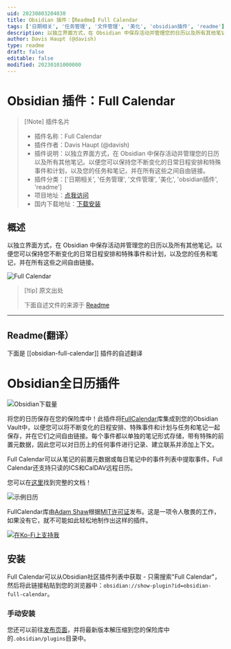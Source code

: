 ```yaml
---
uid: 20230803204030
title: Obsidian 插件：【Readme】Full Calendar
tags: ['日期相关', '任务管理', '文件管理', '美化', 'obsidian插件', 'readme']
description: 以独立界面方式，在 Obsidian 中保存活动并管理您的日历以及所有其他笔记。以便您可以保持您不断变化的日常日程安排和特殊事件和计划，以及您的任务和笔记，并在所有这些之间自由链接。
author: Davis Haupt (@davish)
type: readme
draft: false
editable: false
modified: 20230101000000
---
```


# Obsidian 插件：Full Calendar

> [!Note] 插件名片
> - 插件名称：Full Calendar
> - 插件作者：Davis Haupt (@davish)
> - 插件说明：以独立界面方式，在 Obsidian 中保存活动并管理您的日历以及所有其他笔记。以便您可以保持您不断变化的日常日程安排和特殊事件和计划，以及您的任务和笔记，并在所有这些之间自由链接。
> - 插件分类：['日期相关', '任务管理', '文件管理', '美化', 'obsidian插件', 'readme']
> - 项目地址：[点我访问](https://github.com/davish/obsidian-full-calendar)
> - 国内下载地址：[下载安装](https://pkmer.cn/products/plugin/pluginMarket/?obsidian-full-calendar)

## 概述

以独立界面方式，在 Obsidian 中保存活动并管理您的日历以及所有其他笔记。以便您可以保持您不断变化的日常日程安排和特殊事件和计划，以及您的任务和笔记，并在所有这些之间自由链接。

![Full Calendar](https://cdn.pkmer.cn/covers/obsidian-full-calendar.PNG!pkmer)

> [!tip] 原文出处
> 
>下面自述文件的来源于 [Readme](https://ghproxy.net/https://raw.githubusercontent.com/davish/obsidian-full-calendar/main/README.md)
> 

---

## Readme(翻译）

下面是 [[obsidian-full-calendar]] 插件的自述翻译


# Obsidian全日历插件

![Obsidian下载量](https://img.shields.io/badge/dynamic/json?logo=obsidian&color=%23483699&label=downloads&query=%24%5B%22obsidian-full-calendar%22%5D.downloads&url=https%3A%2F%2Fraw.githubusercontent.com%2Fobsidianmd%2Fobsidian-releases%2Fmaster%2Fcommunity-plugin-stats.json)

将您的日历保存在您的保险库中！此插件将[FullCalendar](https://github.com/fullcalendar/fullcalendar)库集成到您的Obsidian Vault中，以便您可以将不断变化的日程安排、特殊事件和计划与任务和笔记一起保存，并在它们之间自由链接。每个事件都以单独的笔记形式存储，带有特殊的前置元数据，因此您可以对日历上的任何事件进行记录、建立联系并添加上下文。

Full Calendar可以从笔记的前置元数据或每日笔记中的事件列表中提取事件。Full Calendar还支持只读的ICS和CalDAV远程日历。

您可以在[这里](https://davish.github.io/obsidian-full-calendar/)找到完整的文档！

![示例日历](https://raw.githubusercontent.com/davish/obsidian-full-calendar/main/docs/assets/sample-calendar.png)

FullCalendar库由[Adam Shaw](https://github.com/arshaw)根据[MIT许可证](https://github.com/fullcalendar/fullcalendar/blob/master/LICENSE.txt)发布。这是一项令人敬畏的工作，如果没有它，就不可能如此轻松地制作出这样的插件。

[![在Ko-Fi上支持我](https://ko-fi.com/img/githubbutton_sm.svg)](https://ko-fi.com/M4M1GQ84A)

## 安装

Full Calendar可以从Obsidian社区插件列表中获取 - 只需搜索"Full Calendar"，然后将此链接粘贴到您的浏览器中：`obsidian://show-plugin?id=obsidian-full-calendar`。

### 手动安装

您还可以前往[发布页面](https://github.com/davish/obsidian-full-calendar/releases)，并将最新版本解压缩到您的保险库中的`.obsidian/plugins`目录中。



